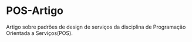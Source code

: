 # POS-Artigo

Artigo sobre padrões de design de serviços da disciplina de Programação Orientada a Serviços(POS).
